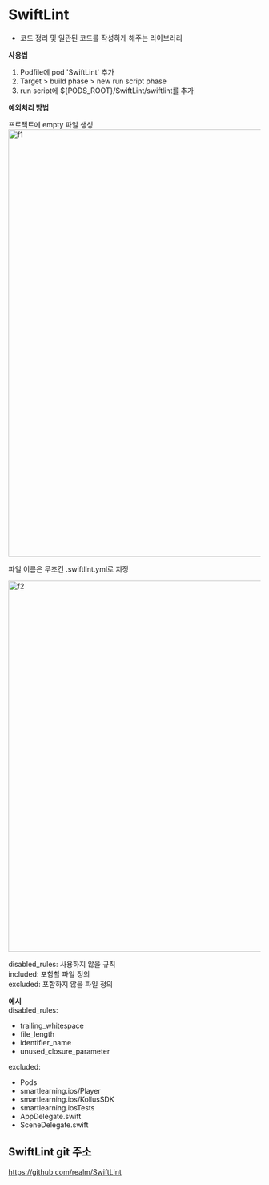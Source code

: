 # SwiftLint
- 코드 정리 및 일관된 코드를 작성하게 해주는 라이브러리

**사용법**

1. Podfile에 pod 'SwiftLint' 추가
2. Target > build phase > new run script phase
3. run script에 ${PODS_ROOT}/SwiftLint/swiftlint를 추가

**예외처리 방법**   

프로젝트에 empty 파일 생성    
<img width="853" alt="f1" src="https://user-images.githubusercontent.com/45002556/108619878-279f3500-746b-11eb-9db1-fd51622d71b3.png">

파일 이름은 무조건 .swiftlint.yml로 지정       

<img width="740" alt="f2" src="https://user-images.githubusercontent.com/45002556/108619881-2a9a2580-746b-11eb-8b41-532d9d302d29.png">

disabled_rules: 사용하지 않을 규칙   
included: 포함할 파일 정의       
excluded: 포함하지 않을 파일 정의     

**예시**   
disabled_rules:
- trailing_whitespace
- file_length
- identifier_name
- unused_closure_parameter

excluded:
- Pods
- smartlearning.ios/Player
- smartlearning.ios/KollusSDK
- smartlearning.iosTests
- AppDelegate.swift
- SceneDelegate.swift

## SwiftLint git 주소     
https://github.com/realm/SwiftLint
